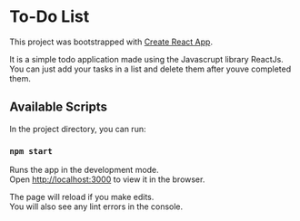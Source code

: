 # To-Do List

This project was bootstrapped with [Create React App](https://github.com/facebook/create-react-app).

It is a simple todo application made using the Javascrupt library ReactJs.
You can just add your tasks in a list and delete them after youve completed them.

## Available Scripts

In the project directory, you can run:

### `npm start`

Runs the app in the development mode.\
Open [http://localhost:3000](http://localhost:3000) to view it in the browser.

The page will reload if you make edits.\
You will also see any lint errors in the console.
